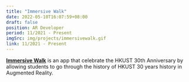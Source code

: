 ```yaml
---
title: "Immersive Walk"
date: 2022-05-10T16:07:59+08:00
draft: false
position: AR Developer
period: 11/2021 - Present
imgSrc: img/projects/immersivewalk.gif
link: 11/2021 - Present
---
```


[**Immersive Walk**]() is an app that celebrate the HKUST 30th Anniversary by allowing students to go through the history of HKUST 30 years history in Augmented Reality.

